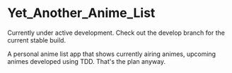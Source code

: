 # Yet_Another_Anime_List

Currently under active development. Check out the develop branch for the current stable build.

A personal anime list app that shows currently airing animes, upcoming animes developed using TDD. That's the plan anyway.
